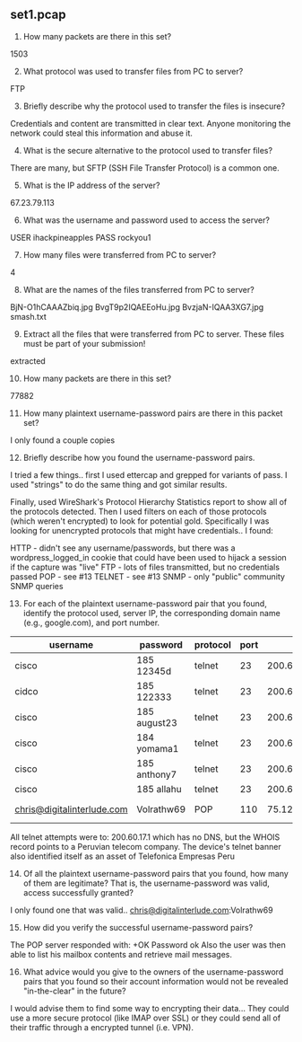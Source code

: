set1.pcap
---------


1. How many packets are there in this set?

1503

2. What protocol was used to transfer files from PC to server?

FTP

3. Briefly describe why the protocol used to transfer the files is insecure?

Credentials and content are transmitted in clear text.  Anyone monitoring the network could steal this information and abuse it.

4. What is the secure alternative to the protocol used to transfer files?

There are many, but SFTP (SSH File Transfer Protocol) is a common one.

5. What is the IP address of the server?

67.23.79.113

6. What was the username and password used to access the server?

USER ihackpineapples
PASS rockyou1

7. How many files were transferred from PC to server?

4

8. What are the names of the files transferred from PC to server?

BjN-O1hCAAAZbiq.jpg
BvgT9p2IQAEEoHu.jpg
BvzjaN-IQAA3XG7.jpg
smash.txt

9. Extract all the files that were transferred from PC to server. These files must be part of your submission!

extracted



10. How many packets are there in this set?

77882

11. How many plaintext username-password pairs are there in this packet set?

I only found a couple copies 

12. Briefly describe how you found the username-password pairs.

I tried a few things..  first I used ettercap and grepped for variants of pass.   I used "strings" to do the same thing and got similar results.

Finally, used WireShark's Protocol Hierarchy Statistics report to show all of the protocols detected.  Then I used filters on each of those protocols (which weren't encrypted) to look for potential gold.  Specifically I was looking for unencrypted protocols that might have credentials..   I found:

HTTP - didn't see any username/passwords, but there was a wordpress_logged_in cookie that could have been used to hijack a session if the capture was "live"
FTP - lots of files transmitted, but no credentials passed
POP - see #13
TELNET - see #13
SNMP - only "public" community SNMP queries


13. For each of the plaintext username-password pair that you found, identify the protocol used, server IP, the corresponding domain name (e.g., google.com), and port number.

username|password|protocol|port|ip|domain 
--------|--------|--------|----|--|------
cisco|185 12345d|telnet|23|200.60.17.1|unknown
cidco|185 122333|telnet|23|200.60.17.1|unknown
cisco|185 august23|telnet|23|200.60.17.1|unknown
cisco|184 yomama1|telnet|23|200.60.17.1|unknown
cisco|185 anthony7|telnet|23|200.60.17.1|unknown
cisco|185 allahu|telnet|23|200.60.17.1|unknown
chris@digitalinterlude.com|Volrathw69|POP|110|75.126.75.131|mail.si-sv3231.com


All telnet attempts were to: 200.60.17.1 which has no DNS, but the WHOIS record points to a Peruvian telecom company.  The device's telnet banner also identified itself as an asset of Telefonica Empresas Peru

14. Of all the plaintext username-password pairs that you found, how many of them are legitimate? That is, the username-password was valid, access successfully granted?

I only found one that was valid..  chris@digitalinterlude.com:Volrathw69

15. How did you verify the successful username-password pairs?

The POP server responded with:
+OK Password ok
Also the user was then able to list his mailbox contents and retrieve mail messages.

16. What advice would you give to the owners of the username-password pairs that you found so their account information would not be revealed "in-the-clear" in the future?

I would advise them to find some way to encrypting their data...   They could use a more secure protocol (like IMAP over SSL) or they could send all of their traffic through a encrypted tunnel (i.e. VPN).  

